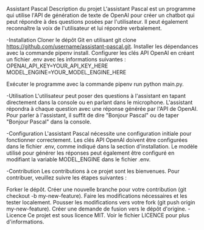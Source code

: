 Assistant Pascal
Description du projet
L'assistant Pascal est un programme qui utilise l'API de génération de texte de OpenAI pour créer un chatbot qui peut répondre à des questions posées par l'utilisateur. Il peut également reconnaître la voix de l'utilisateur et lui répondre verbalement.

-Installation
Cloner le dépôt Git en utilisant git clone https://github.com/username/assistant-pascal.git.
Installer les dépendances avec la commande pipenv install.
Configurer les clés API OpenAI en créant un fichier .env avec les informations suivantes :
OPENAI_API_KEY=YOUR_API_KEY_HERE
MODEL_ENGINE=YOUR_MODEL_ENGINE_HERE

Exécuter le programme avec la commande pipenv run python main.py.

-Utilisation
L'utilisateur peut poser des questions à l'assistant en tapant directement dans la console ou en parlant dans le microphone. L'assistant répondra à chaque question avec une réponse générée par l'API de OpenAI. Pour parler à l'assistant, il suffit de dire "Bonjour Pascal" ou de taper "Bonjour Pascal" dans la console.

-Configuration
L'assistant Pascal nécessite une configuration initiale pour fonctionner correctement. Les clés API OpenAI doivent être configurées dans le fichier .env, comme indiqué dans la section d'installation. Le modèle utilisé pour générer les réponses peut également être configuré en modifiant la variable MODEL_ENGINE dans le fichier .env.

-Contribution
Les contributions à ce projet sont les bienvenues. Pour contribuer, veuillez suivre les étapes suivantes :

Forker le dépôt.
Créer une nouvelle branche pour votre contribution (git checkout -b my-new-feature).
Faire les modifications nécessaires et les tester localement.
Pousser les modifications vers votre fork (git push origin my-new-feature).
Créer une demande de fusion vers le dépôt d'origine.
-Licence
Ce projet est sous licence MIT. Voir le fichier LICENCE pour plus d'informations.
